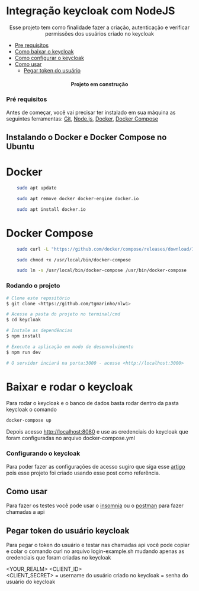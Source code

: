 # Integração keycloak com NodeJS

<p align="center">Esse projeto tem como finalidade fazer a criação, autenticação e verificar permissões dos usuários criado no keycloak</p>

* [Pre requisitos](#pre-requisitos)
* [Como baixar o keycloak](#download-keycloak)
* [Como configurar o keycloak](#keycloak-config)
* [Como usar](#how-to-use)
    * [Pegar token do usuário](#get-token)

<h4 align="center">Projeto em construção</h4>

### Pré requisitos
Antes de começar, você vai precisar ter instalado em sua máquina as seguintes ferramentas:
[Git](https://git-scm.com), [Node.js](https://nodejs.org/en/), [Docker](https://docs.docker.com), [Docker Compose](https://docs.docker.com)

## Instalando o  Docker e Docker Compose no Ubuntu

# Docker
```bash
    sudo apt update

    sudo apt remove docker docker-engine docker.io

    sudo apt install docker.io
```

# Docker Compose
```bash
    sudo curl -L "https://github.com/docker/compose/releases/download/1.28.5/docker-compose-$(uname -s)-$(uname -m)" -o /usr/local/bin/docker-compose

    sudo chmod +x /usr/local/bin/docker-compose

    sudo ln -s /usr/local/bin/docker-compose /usr/bin/docker-compose
```

### Rodando o projeto

```bash
# Clone este repositório
$ git clone <https://github.com/tgmarinho/nlw1>

# Acesse a pasta do projeto no terminal/cmd
$ cd keycloak

# Instale as dependências
$ npm install

# Execute a aplicação em modo de desenvolvimento
$ npm run dev

# O servidor inciará na porta:3000 - acesse <http://localhost:3000>
```

# Baixar e rodar o keycloak
Para rodar o keycloak e o banco de dados basta rodar dentro da pasta keycloak o comando 

```bash
docker-compose up
```

Depois acesso <http://localhost:8080> e use as credenciais do keycloak que foram configuradas no arquivo docker-compose.yml

### Configurando o keycloak
Para poder fazer as configurações de acesso sugiro que siga esse [artigo](https://medium.com/theoptimaltechnologist/what-is-keycloak-how-to-use-it-an-example-with-nodejs-part-1-25434e963fed) pois esse projeto foi criado usando esse post como referência.


## Como usar
Para fazer os testes você pode usar o [insomnia](https://insomnia.rest/download) ou o [postman](https://www.postman.com) para fazer chamadas a api

## Pegar token do usuário keycloak
Para pegar o token do usuário e testar nas chamadas api você pode copiar e colar o comando curl no arquivo login-example.sh mudando apenas as credenciais que foram criadas no keycloak

<YOUR_REALM>
<CLIENT_ID>  
<CLIENT_SECRET>
<USERNAME> = username do usuário criado no keycloak
<SENHA> = senha do usuário do keycloak